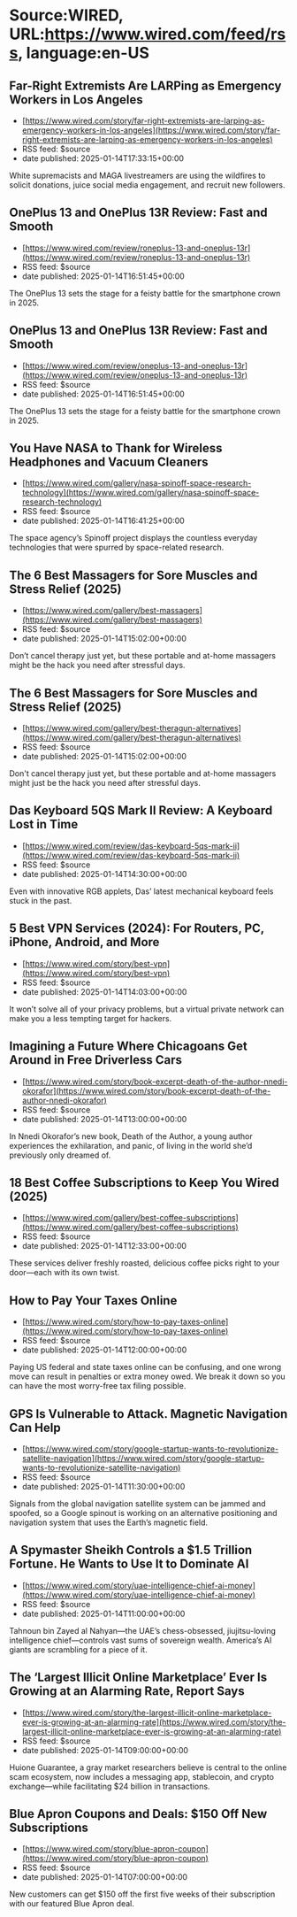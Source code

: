 # Source:WIRED, URL:https://www.wired.com/feed/rss, language:en-US

## Far-Right Extremists Are LARPing as Emergency Workers in Los Angeles
 - [https://www.wired.com/story/far-right-extremists-are-larping-as-emergency-workers-in-los-angeles](https://www.wired.com/story/far-right-extremists-are-larping-as-emergency-workers-in-los-angeles)
 - RSS feed: $source
 - date published: 2025-01-14T17:33:15+00:00

White supremacists and MAGA livestreamers are using the wildfires to solicit donations, juice social media engagement, and recruit new followers.

## OnePlus 13 and OnePlus 13R Review: Fast and Smooth
 - [https://www.wired.com/review/roneplus-13-and-oneplus-13r](https://www.wired.com/review/roneplus-13-and-oneplus-13r)
 - RSS feed: $source
 - date published: 2025-01-14T16:51:45+00:00

The OnePlus 13 sets the stage for a feisty battle for the smartphone crown in 2025.

## OnePlus 13 and OnePlus 13R Review: Fast and Smooth
 - [https://www.wired.com/review/oneplus-13-and-oneplus-13r](https://www.wired.com/review/oneplus-13-and-oneplus-13r)
 - RSS feed: $source
 - date published: 2025-01-14T16:51:45+00:00

The OnePlus 13 sets the stage for a feisty battle for the smartphone crown in 2025.

## You Have NASA to Thank for Wireless Headphones and Vacuum Cleaners
 - [https://www.wired.com/gallery/nasa-spinoff-space-research-technology](https://www.wired.com/gallery/nasa-spinoff-space-research-technology)
 - RSS feed: $source
 - date published: 2025-01-14T16:41:25+00:00

The space agency’s Spinoff project displays the countless everyday technologies that were spurred by space-related research.

## The 6 Best Massagers for Sore Muscles and Stress Relief (2025)
 - [https://www.wired.com/gallery/best-massagers](https://www.wired.com/gallery/best-massagers)
 - RSS feed: $source
 - date published: 2025-01-14T15:02:00+00:00

Don’t cancel therapy just yet, but these portable and at-home massagers might be the hack you need after stressful days.

## The 6 Best Massagers for Sore Muscles and Stress Relief (2025)
 - [https://www.wired.com/gallery/best-theragun-alternatives](https://www.wired.com/gallery/best-theragun-alternatives)
 - RSS feed: $source
 - date published: 2025-01-14T15:02:00+00:00

Don't cancel therapy just yet, but these portable and at-home massagers might just be the hack you need after stressful days.

## Das Keyboard 5QS Mark II Review: A Keyboard Lost in Time
 - [https://www.wired.com/review/das-keyboard-5qs-mark-ii](https://www.wired.com/review/das-keyboard-5qs-mark-ii)
 - RSS feed: $source
 - date published: 2025-01-14T14:30:00+00:00

Even with innovative RGB applets, Das’ latest mechanical keyboard feels stuck in the past.

## 5 Best VPN Services (2024): For Routers, PC, iPhone, Android, and More
 - [https://www.wired.com/story/best-vpn](https://www.wired.com/story/best-vpn)
 - RSS feed: $source
 - date published: 2025-01-14T14:03:00+00:00

It won’t solve all of your privacy problems, but a virtual private network can make you a less tempting target for hackers.

## Imagining a Future Where Chicagoans Get Around in Free Driverless Cars
 - [https://www.wired.com/story/book-excerpt-death-of-the-author-nnedi-okorafor](https://www.wired.com/story/book-excerpt-death-of-the-author-nnedi-okorafor)
 - RSS feed: $source
 - date published: 2025-01-14T13:00:00+00:00

In Nnedi Okorafor’s new book, Death of the Author, a young author experiences the exhilaration, and panic, of living in the world she’d previously only dreamed of.

## 18 Best Coffee Subscriptions to Keep You Wired (2025)
 - [https://www.wired.com/gallery/best-coffee-subscriptions](https://www.wired.com/gallery/best-coffee-subscriptions)
 - RSS feed: $source
 - date published: 2025-01-14T12:33:00+00:00

These services deliver freshly roasted, delicious coffee picks right to your door—each with its own twist.

## How to Pay Your Taxes Online
 - [https://www.wired.com/story/how-to-pay-taxes-online](https://www.wired.com/story/how-to-pay-taxes-online)
 - RSS feed: $source
 - date published: 2025-01-14T12:00:00+00:00

Paying US federal and state taxes online can be confusing, and one wrong move can result in penalties or extra money owed. We break it down so you can have the most worry-free tax filing possible.

## GPS Is Vulnerable to Attack. Magnetic Navigation Can Help
 - [https://www.wired.com/story/google-startup-wants-to-revolutionize-satellite-navigation](https://www.wired.com/story/google-startup-wants-to-revolutionize-satellite-navigation)
 - RSS feed: $source
 - date published: 2025-01-14T11:30:00+00:00

Signals from the global navigation satellite system can be jammed and spoofed, so a Google spinout is working on an alternative positioning and navigation system that uses the Earth’s magnetic field.

## A Spymaster Sheikh Controls a $1.5 Trillion Fortune. He Wants to Use It to Dominate AI
 - [https://www.wired.com/story/uae-intelligence-chief-ai-money](https://www.wired.com/story/uae-intelligence-chief-ai-money)
 - RSS feed: $source
 - date published: 2025-01-14T11:00:00+00:00

Tahnoun bin Zayed al Nahyan—the UAE’s chess-obsessed, jiujitsu-loving intelligence chief—controls vast sums of sovereign wealth. America’s AI giants are scrambling for a piece of it.

## The ‘Largest Illicit Online Marketplace’ Ever Is Growing at an Alarming Rate, Report Says
 - [https://www.wired.com/story/the-largest-illicit-online-marketplace-ever-is-growing-at-an-alarming-rate](https://www.wired.com/story/the-largest-illicit-online-marketplace-ever-is-growing-at-an-alarming-rate)
 - RSS feed: $source
 - date published: 2025-01-14T09:00:00+00:00

Huione Guarantee, a gray market researchers believe is central to the online scam ecosystem, now includes a messaging app, stablecoin, and crypto exchange—while facilitating $24 billion in transactions.

## Blue Apron Coupons and Deals: $150 Off New Subscriptions
 - [https://www.wired.com/story/blue-apron-coupon](https://www.wired.com/story/blue-apron-coupon)
 - RSS feed: $source
 - date published: 2025-01-14T07:00:00+00:00

New customers can get $150 off the first five weeks of their subscription with our featured Blue Apron deal.

